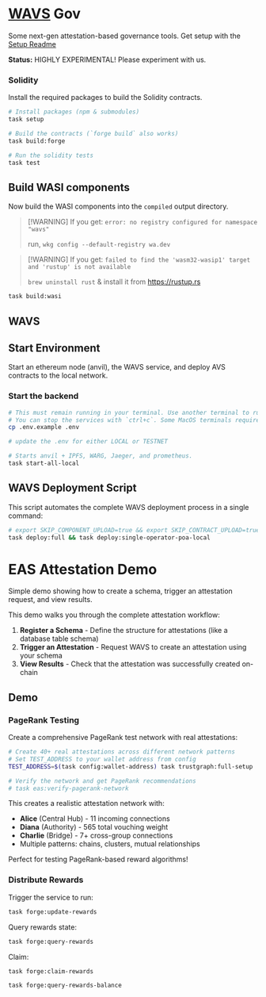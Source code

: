 # [WAVS](https://docs.wavs.xyz) Gov

Some next-gen attestation-based governance tools. Get setup with the [Setup Readme](./README_SETUP.md)

**Status:** HIGHLY EXPERIMENTAL! Please experiment with us.

### Solidity

Install the required packages to build the Solidity contracts.

```bash
# Install packages (npm & submodules)
task setup

# Build the contracts (`forge build` also works)
task build:forge

# Run the solidity tests
task test
```

## Build WASI components

Now build the WASI components into the `compiled` output directory.

> \[!WARNING]
> If you get: `error: no registry configured for namespace "wavs"`
>
> run, `wkg config --default-registry wa.dev`

> \[!WARNING]
> If you get: `failed to find the 'wasm32-wasip1' target and 'rustup' is not available`
>
> `brew uninstall rust` & install it from <https://rustup.rs>

```bash
task build:wasi
```

## WAVS

## Start Environment

Start an ethereum node (anvil), the WAVS service, and deploy AVS contracts to the local network.

### Start the backend

```bash docci-background docci-delay-after=5
# This must remain running in your terminal. Use another terminal to run other commands.
# You can stop the services with `ctrl+c`. Some MacOS terminals require pressing it twice.
cp .env.example .env

# update the .env for either LOCAL or TESTNET

# Starts anvil + IPFS, WARG, Jaeger, and prometheus.
task start-all-local
```

## WAVS Deployment Script

This script automates the complete WAVS deployment process in a single command:

```bash
# export SKIP_COMPONENT_UPLOAD=true && export SKIP_CONTRACT_UPLOAD=true
task deploy:full && task deploy:single-operator-poa-local
```

# EAS Attestation Demo

Simple demo showing how to create a schema, trigger an attestation request, and view results.

This demo walks you through the complete attestation workflow:

1. **Register a Schema** - Define the structure for attestations (like a database table schema)
2. **Trigger an Attestation** - Request WAVS to create an attestation using your schema
3. **View Results** - Check that the attestation was successfully created on-chain

## Demo

### PageRank Testing

Create a comprehensive PageRank test network with real attestations:

```bash
# Create 40+ real attestations across different network patterns
# Set TEST_ADDRESS to your wallet address from config
TEST_ADDRESS=$(task config:wallet-address) task trustgraph:full-setup

# Verify the network and get PageRank recommendations
# task eas:verify-pagerank-network
```

This creates a realistic attestation network with:

- **Alice** (Central Hub) - 11 incoming connections
- **Diana** (Authority) - 565 total vouching weight
- **Charlie** (Bridge) - 7+ cross-group connections
- Multiple patterns: chains, clusters, mutual relationships

Perfect for testing PageRank-based reward algorithms!

### Distribute Rewards

Trigger the service to run:

```bash
task forge:update-rewards
```

Query rewards state:

```bash
task forge:query-rewards
```

Claim:

```bash
task forge:claim-rewards

task forge:query-rewards-balance
```
